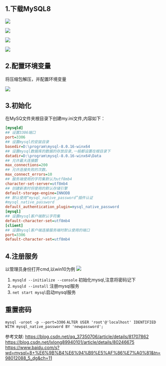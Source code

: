 ## 1.下载MySQL8

![](./mysql_win/1.png)



![](./mysql_win/2.png)

![](./mysql_win/3.png)

![](./mysql_win/4.png)
## 2.配置环境变量
将压缩包解压，并配置环境变量

![](./mysql_win/5.png)

##  3.初始化
在MySQ文件夹根目录下创建my.ini文件,内容如下：
```ini
[mysqld]
## 设置3306端口
port=3306
## 设置mysql的安装目录
basedir=D:\program\mysql-8.0.16-winx64
## 设置mysql数据库的数据的存放目录,一般都设置在根目录下
datadir=D:\program\mysql-8.0.16-winx64\Data
## 允许最大连接数
max_connections=200
## 允许连接失败的次数。
max_connect_errors=10
## 服务端使用的字符集默认为utf8mb4
character-set-server=utf8mb4
## 创建新表时将使用的默认存储引擎
default-storage-engine=INNODB
## 默认使用“mysql_native_password”插件认证
#mysql_native_password
default_authentication_plugin=mysql_native_password
[mysql]
## 设置mysql客户端默认字符集
default-character-set=utf8mb4
[client]
## 设置mysql客户端连接服务端时默认使用的端口
port=3306
default-character-set=utf8mb4
```

## 4.注册服务
以管理员身份打开cmd,以win10为例
![](./mysql_win/6.png)
1. `mysqld --initialize --console` 初始化mysql,注意将密码记下
2. `mysqld --install` 注册mysql服务
3. `net start mysql`启动mysql服务


## 重置密码
`mysql -uroot -p --port=3306`
`ALTER USER 'root'@'localhost' IDENTIFIED WITH mysql_native_password BY 'newpassword';`

参考文献:
https://blog.csdn.net/qq_37350706/article/details/81707862
https://blog.csdn.net/lxlong89940101/article/details/80246675
https://www.baidu.com/s?wd=mysql+8+%E6%9B%B4%E6%94%B9%E5%AF%86%E7%A0%81&tn=98012088_5_dg&ch=11
